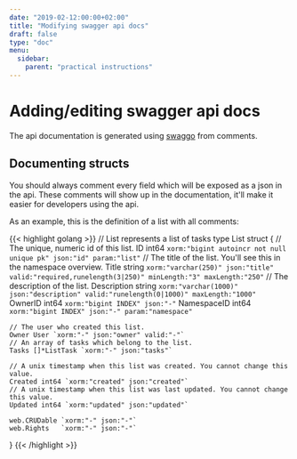```yaml
---
date: "2019-02-12:00:00+02:00"
title: "Modifying swagger api docs"
draft: false
type: "doc"
menu:
  sidebar:
    parent: "practical instructions"
---
```


# Adding/editing swagger api docs

The api documentation is generated using [swaggo](https://github.com/swaggo/swag) from comments.

## Documenting structs

You should always comment every field which will be exposed as a json in the api.
These comments will show up in the documentation, it'll make it easier for developers using the api.

As an example, this is the definition of a list with all comments:

{{< highlight golang >}}
// List represents a list of tasks
type List struct {
	// The unique, numeric id of this list.
	ID int64 `xorm:"bigint autoincr not null unique pk" json:"id" param:"list"`
	// The title of the list. You'll see this in the namespace overview.
	Title string `xorm:"varchar(250)" json:"title" valid:"required,runelength(3|250)" minLength:"3" maxLength:"250"`
	// The description of the list.
	Description string `xorm:"varchar(1000)" json:"description" valid:"runelength(0|1000)" maxLength:"1000"`
	OwnerID     int64  `xorm:"bigint INDEX" json:"-"`
	NamespaceID int64  `xorm:"bigint INDEX" json:"-" param:"namespace"`

	// The user who created this list.
	Owner User `xorm:"-" json:"owner" valid:"-"`
	// An array of tasks which belong to the list.
	Tasks []*ListTask `xorm:"-" json:"tasks"`

	// A unix timestamp when this list was created. You cannot change this value.
	Created int64 `xorm:"created" json:"created"`
	// A unix timestamp when this list was last updated. You cannot change this value.
	Updated int64 `xorm:"updated" json:"updated"`

	web.CRUDable `xorm:"-" json:"-"`
	web.Rights   `xorm:"-" json:"-"`
}
{{< /highlight >}}
